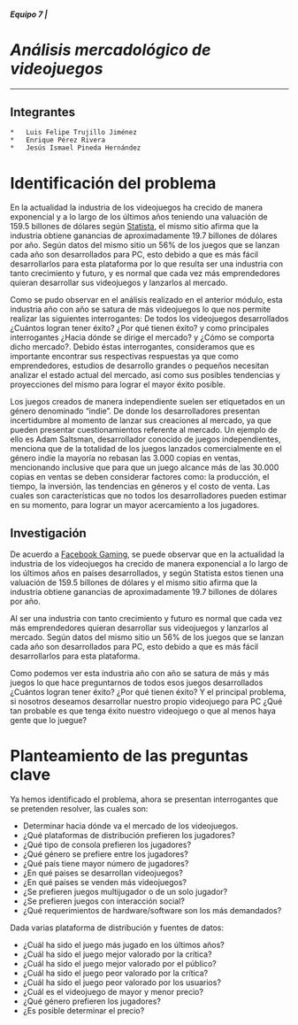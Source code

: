 ##### *Equipo 7 |*
# *Análisis mercadológico de videojuegos*

---

## **Integrantes**
```
*   Luis Felipe Trujillo Jiménez
*   Enrique Pérez Rivera
*   Jesús Ismael Pineda Hernández
```


# Identificación del problema

En la actualidad la industria de los videojuegos ha crecido de manera exponencial y a lo largo de los últimos años teniendo una valuación de 159.5 billones de dólares según [Statista](https://www.statista.com/topics/868/video-games/), el mismo sitio afirma que la industria obtiene ganancias de aproximadamente 19.7 billones de dólares por año. Según datos del mismo sitio un 56% de los juegos que se lanzan cada año son desarrollados para PC, esto debido a que es más fácil desarrollarlos para esta plataforma por lo que resulta ser una industria con tanto crecimiento y futuro, y es normal que cada vez más emprendedores quieran desarrollar sus videojuegos y lanzarlos al mercado.


Como se pudo observar en el análisis realizado en el anterior módulo, esta industria año con año se satura de más videojuegos lo que nos permite realizar las siguientes interrogantes: De todos los videojuegos desarrollados ¿Cuántos logran tener éxito? ¿Por qué tienen éxito? y como principales interrogantes ¿Hacia dónde se dirige el mercado? y ¿Cómo se comporta dicho mercado?. 
Debido éstas interrogantes, consideramos que es importante encontrar sus respectivas respuestas ya que como emprendedores, estudios de desarrollo grandes o pequeños necesitan analizar el estado actual del mercado, así como sus posibles tendencias y proyecciones del mismo para lograr el mayor éxito posible.


Los juegos creados de manera independiente suelen ser etiquetados en un género denominado “indie”. De donde los desarrolladores presentan incertidumbre al momento de lanzar sus creaciones al mercado, ya que pueden presentar cuestionamientos referente al mercado. Un ejemplo de ello es Adam Saltsman, desarrollador conocido de juegos independientes, menciona que de la totalidad de los juegos lanzados comercialmente en el género indie la mayoría no rebasan las 3.000 copias en ventas, mencionando inclusive que para que un juego alcance más de las 30.000 copias en ventas se deben considerar factores como: la producción, el tiempo, la inversión, las tendencias en géneros y el costo de venta. Las cuales son características que no todos los desarrolladores pueden estimar en su momento, para lograr un mayor acercamiento a los jugadores.


## Investigación
De acuerdo a [Facebook Gaming](https://go.facebookinc.com/rs/267-PVB-941/images/Games-Marketing-Insights-for-2021_es_ES_FINAL.pdf?content_id=auSCc44p79quZm2&mkt_tok=eyJpIjoiWVRNNE0yUTNObVExTlRFNSIsInQiOiJrUVlGaFVXXC9rcG1lSE0rQzhXOGVUdGEzZGVpUW9yUmh4ZW1mQmZIaHg5ZElPOFczclhYSWRXNzR4Wk5oT2lWVmhZTmJWQzYwZk92YzFuNSs1d0E4enU5U0dQaXJXMW5SSmFiRml0cnlnMUpjY0RIRXZ4ekdHc1wvVTFTSGRETGZDIn0%3D), se puede observar que en la actualidad la industria de los videojuegos ha crecido de manera exponencial a lo largo de los últimos años en países desarrollados, y según Statista estos tienen una valuación de 159.5 billones de dólares y el mismo sitio afirma que la industria obtiene ganancias de aproximadamente 19.7 billones de dólares por año.

Al ser una industria con tanto crecimiento y futuro es normal que cada vez más emprendedores quieran desarrollar sus videojuegos y lanzarlos al mercado. Según datos del mismo sitio un 56% de los juegos que se lanzan cada año son desarrollados para PC, esto debido a que es más fácil desarrollarlos para esta plataforma. 

Como podemos ver esta industria año con año se satura de más y más juegos lo que hace preguntarnos de todos esos juegos desarrollados ¿Cuántos logran tener éxito? ¿Por qué tienen éxito? Y el principal problema, si nosotros deseamos desarrollar nuestro propio videojuego para PC ¿Qué tan probable es que tenga éxito nuestro videojuego o que al menos haya gente que lo juegue?


# Planteamiento de las preguntas clave

Ya hemos identificado el problema, ahora se presentan interrogantes que se pretenden resolver, las cuales son:

* Determinar hacia dónde va el mercado de los videojuegos.
* ¿Qué plataformas de distribución prefieren los jugadores?
* ¿Qué tipo de consola prefieren los jugadores?
* ¿Qué género se prefiere entre los jugadores?
* ¿Qué país tiene mayor número de jugadores?
* ¿En qué paises se desarrollan videojuegos?
* ¿En qué paises se venden más videojuegos?
* ¿Se prefieren juegos multijugador o de un solo jugador?
* ¿Se prefieren juegos con interacción social?
* ¿Qué requerimientos de hardware/software son los más demandados?

Dada varias plataforma de distribución y fuentes de datos:
* ¿Cuál ha sido el juego más jugado en los últimos años?
* ¿Cuál ha sido el juego mejor valorado por la crítica?
* ¿Cuál ha sido el juego mejor valorado por el público?
* ¿Cuál ha sido el juego peor valorado por la crítica?
* ¿Cuál ha sido el juego peor valorado por los usuarios?
* ¿Cuál es el videojuego de mayor y menor precio?
* ¿Qué género prefieren los jugadores?
* ¿Es posible determinar el precio?
